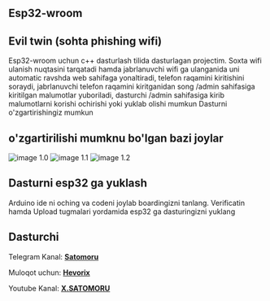 ## Esp32-wroom

## **Evil twin (sohta phishing wifi)**

Esp32-wroom uchun c++ dasturlash tilida dasturlagan projectim. Soxta wifi ulanish nuqtasini tarqatadi hamda jabrlanuvchi wifi ga ulanganida uni automatic ravshda web sahifaga yonaltiradi, telefon raqamini kiritishini soraydi, jabrlanuvchi telefon raqamini kiritganidan song /admin sahifasiga kiritilgan malumotlar yuboriladi, dasturchi /admin sahifasiga kirib malumotlarni korishi ochirishi yoki yuklab olishi mumkun 
Dasturni o'zgartirishingiz mumkun 
## **o'zgartirilishi mumknu bo'lgan bazi joylar**
![image](https://github.com/user-attachments/assets/452e9543-5b7e-4b63-8243-7f580fcdfe53)
1.0
![image](https://github.com/user-attachments/assets/f038a8e3-7d54-425d-ad34-5842fab31ffb)
1.1
![image](https://github.com/user-attachments/assets/64ab1c89-a4ea-48f7-9d4d-5ed90d3b4f2e)
1.2
## **Dasturni esp32 ga yuklash**
Arduino ide ni oching va codeni joylab boardingizni tanlang. Verificatin hamda Upload tugmalari yordamida esp32 ga dasturingizni yuklang 

## **Dasturchi**

Telegram Kanal: **[Satomoru](https://t.me/satomoru_official)**

Muloqot uchun: **[Hevorix](https://t.me/hevorix)**

Youtube Kanal: **[X.SATOMORU](https://youtube.com/@DARKNET_OFF1CIAL)**
